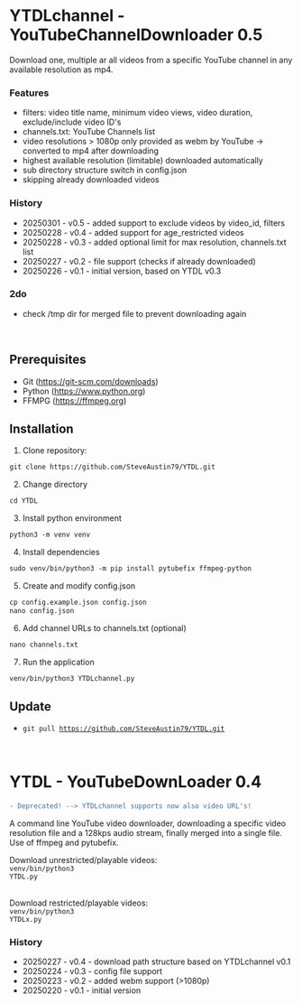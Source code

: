 # YTDLchannel - YouTubeChannelDownloader 0.5
Download one, multiple ar all videos from a specific YouTube channel in any available resolution as mp4.

### Features
- filters: video title name, minimum video views, video duration, exclude/include video ID's 
- channels.txt: YouTube Channels list
- video resolutions > 1080p only provided as webm by YouTube -> converted to mp4 after downloading
- highest available resolution (limitable) downloaded automatically
- sub directory structure switch in config.json
- skipping already downloaded videos

### History
- 20250301 - v0.5 - added support to exclude videos by video_id, filters
- 20250228 - v0.4 - added support for age_restricted videos
- 20250228 - v0.3 - added optional limit for max resolution, channels.txt list
- 20250227 - v0.2 - file support (checks if already downloaded)
- 20250226 - v0.1 - initial version, based on YTDL v0.3

### 2do
- check /tmp dir for merged file to prevent downloading again

<br/>

## Prerequisites
- Git (https://git-scm.com/downloads)
- Python (https://www.python.org)
- FFMPG (https://ffmpeg.org)

## Installation
1. Clone repository:
```diff
git clone https://github.com/SteveAustin79/YTDL.git
```
2. Change directory
```diff
cd YTDL
```
3. Install python environment
```diff
python3 -m venv venv
```
4. Install dependencies
```diff
sudo venv/bin/python3 -m pip install pytubefix ffmpeg-python
```
5. Create and modify config.json
```diff
cp config.example.json config.json
nano config.json
```
6. Add channel URLs to channels.txt (optional)
```diff
nano channels.txt
```
7. Run the application
```diff
venv/bin/python3 YTDLchannel.py
```

## Update
- <code>git pull https://github.com/SteveAustin79/YTDL.git</code>

<br/>

# YTDL - YouTubeDownLoader 0.4

```diff
- Deprecated! --> YTDLchannel supports now also video URL's!
```

A command line YouTube video downloader, downloading a specific video resolution file and a 128kps audio stream, finally merged into a single file. Use of ffmpeg and pytubefix.

Download unrestricted/playable videos:<br/>
<code>venv/bin/python3 YTDL.py</code><br/><br/>

Download restricted/playable videos:<br/>
<code>venv/bin/python3 YTDLx.py</code>

### History
- 20250227 - v0.4 - download path structure based on YTDLchannel v0.1
- 20250224 - v0.3 - config file support
- 20250223 - v0.2 - added webm support (>1080p)
- 20250220 - v0.1 - initial version